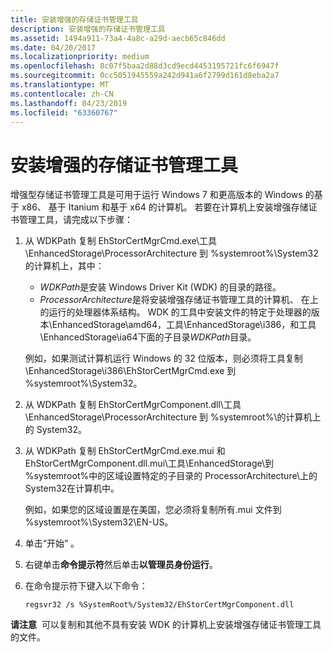 ```yaml
---
title: 安装增强的存储证书管理工具
description: 安装增强的存储证书管理工具
ms.assetid: 1494a911-73a4-4a8c-a29d-aecb65c846dd
ms.date: 04/20/2017
ms.localizationpriority: medium
ms.openlocfilehash: 8c07f5baa2d88d3cd9ecd4453195721fc6f6947f
ms.sourcegitcommit: 0cc5051945559a242d941a6f2799d161d8eba2a7
ms.translationtype: MT
ms.contentlocale: zh-CN
ms.lasthandoff: 04/23/2019
ms.locfileid: "63360767"
---
```

# <a name="installation-of-the-enhanced-storage-certificate-management-tool"></a>安装增强的存储证书管理工具


增强型存储证书管理工具是可用于运行 Windows 7 和更高版本的 Windows 的基于 x86、 基于 Itanium 和基于 x64 的计算机。 若要在计算机上安装增强存储证书管理工具，请完成以下步骤：

1.  从 WDKPath 复制 EhStorCertMgrCmd.exe\\工具\\EnhancedStorage\\ProcessorArchitecture 到 %systemroot%\\System32 的计算机上，其中：

    -   *WDKPath*是安装 Windows Driver Kit (WDK) 的目录的路径。
    -   *ProcessorArchitecture*是将安装增强存储证书管理工具的计算机、 在上的运行的处理器体系结构。 WDK 的工具中安装文件的特定于处理器的版本\\EnhancedStorage\\amd64，工具\\EnhancedStorage\\i386，和工具\\EnhancedStorage\\ia64下面的子目录*WDKPath*目录。

    例如，如果测试计算机运行 Windows 的 32 位版本，则必须将工具复制\\EnhancedStorage\\i386\\EhStorCertMgrCmd.exe 到 %systemroot%\\System32。

2.  从 WDKPath 复制 EhStorCertMgrComponent.dll\\工具\\EnhancedStorage\\ProcessorArchitecture 到 %systemroot%\\的计算机上的 System32。

3.  从 WDKPath 复制 EhStorCertMgrCmd.exe.mui 和 EhStorCertMgrComponent.dll.mui\\工具\\EnhancedStorage\\到 %systemroot%中的区域设置特定的子目录的 ProcessorArchitecture\\上的 System32在计算机中。

    例如，如果您的区域设置是在美国，您必须将复制所有.mui 文件到 %systemroot%\\System32\\EN-US。

4.  单击“开始” 。

5.  右键单击**命令提示符**然后单击**以管理员身份运行**。

6.  在命令提示符下键入以下命令：
    ```
    regsvr32 /s %SystemRoot%/System32/EhStorCertMgrComponent.dll
    ```

**请注意**  可以复制和其他不具有安装 WDK 的计算机上安装增强存储证书管理工具的文件。

 

 

 





